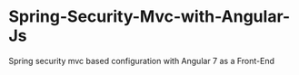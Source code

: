 # Spring-Security-Mvc-with-Angular-Js
Spring security mvc based configuration with Angular 7 as a Front-End
